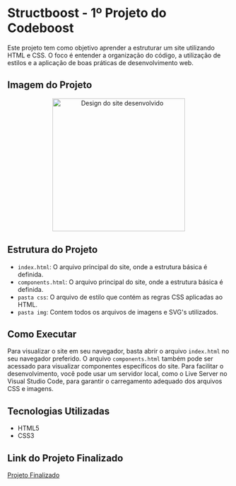 # Structboost - 1º Projeto do Codeboost

Este projeto tem como objetivo aprender a estruturar um site utilizando HTML e CSS. O foco é entender a organização do código, a utilização de estilos e a aplicação de boas práticas de desenvolvimento web.

## Imagem do Projeto

<p align="center">
  <img src="https://i.ibb.co/p0Rf8QH/Desktop.png" alt="Design do site desenvolvido" width="300"/>
</p>

## Estrutura do Projeto

- `index.html`: O arquivo principal do site, onde a estrutura básica é definida.
- `components.html`: O arquivo principal do site, onde a estrutura básica é definida.
- `pasta css`: O arquivo de estilo que contém as regras CSS aplicadas ao HTML.
- `pasta img`: Contem todos os arquivos de imagens e SVG's utilizados.

## Como Executar

Para visualizar o site em seu navegador, basta abrir o arquivo `index.html` no seu navegador preferido. O arquivo `components.html` também pode ser acessado para visualizar componentes específicos do site. Para facilitar o desenvolvimento, você pode usar um servidor local, como o Live Server no Visual Studio Code, para garantir o carregamento adequado dos arquivos CSS e imagens.

## Tecnologias Utilizadas

- HTML5
- CSS3

## Link do Projeto Finalizado

<a href="https://structboost-nine.vercel.app/" target="_blank">Projeto Finalizado</a>


